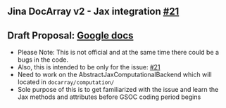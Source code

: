 ## Jina DocArray v2 - Jax integration [#21](https://github.com/jina-ai/GSoC/issues/21)

## Draft Proposal: [Google docs](https://docs.google.com/document/d/1quWaFQuVfkq7MH_w_yJQr2Os6jvYrfhi_XO-NPu_uUw/edit?usp=sharing)

- Please Note: This is not official and at the same time there could be a bugs in the code.
- Also, this is intended to be only for the issue: [#21](https://github.com/jina-ai/GSoC/issues/21)
- Need to work on the AbstractJaxComputationalBackend which will located in `docarray/computation/`
-  Sole purpose of this is to get familiarized with the issue and learn the Jax methods and attributes before GSOC coding period begins
